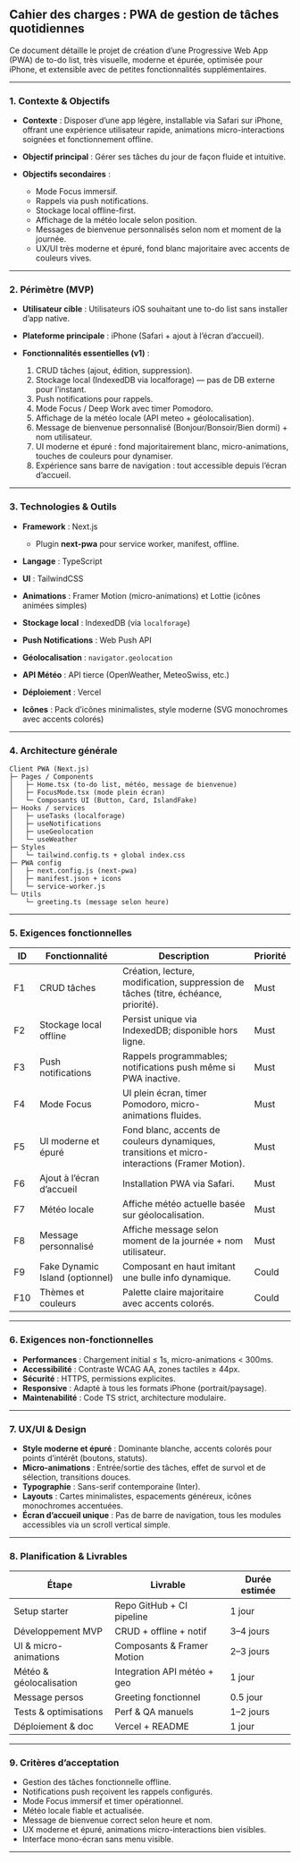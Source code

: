 ## Cahier des charges : PWA de gestion de tâches quotidiennes

Ce document détaille le projet de création d’une Progressive Web App (PWA) de to-do list, très visuelle, moderne et épurée, optimisée pour iPhone, et extensible avec de petites fonctionnalités supplémentaires.

---

### 1. Contexte & Objectifs

* **Contexte** : Disposer d’une app légère, installable via Safari sur iPhone, offrant une expérience utilisateur rapide, animations micro-interactions soignées et fonctionnement offline.
* **Objectif principal** : Gérer ses tâches du jour de façon fluide et intuitive.
* **Objectifs secondaires** :

  * Mode Focus immersif.
  * Rappels via push notifications.
  * Stockage local offline-first.
  * Affichage de la météo locale selon position.
  * Messages de bienvenue personnalisés selon nom et moment de la journée.
  * UX/UI très moderne et épuré, fond blanc majoritaire avec accents de couleurs vives.

---

### 2. Périmètre (MVP)

* **Utilisateur cible** : Utilisateurs iOS souhaitant une to-do list sans installer d’app native.
* **Plateforme principale** : iPhone (Safari + ajout à l’écran d’accueil).
* **Fonctionnalités essentielles (v1)** :

  1. CRUD tâches (ajout, édition, suppression).
  2. Stockage local (IndexedDB via localforage) — pas de DB externe pour l’instant.
  3. Push notifications pour rappels.
  4. Mode Focus / Deep Work avec timer Pomodoro.
  5. Affichage de la météo locale (API meteo + géolocalisation).
  6. Message de bienvenue personnalisé (Bonjour/Bonsoir/Bien dormi) + nom utilisateur.
  7. UI moderne et épuré : fond majoritairement blanc, micro-animations, touches de couleurs pour dynamiser.
  8. Expérience sans barre de navigation : tout accessible depuis l’écran d’accueil.

---

### 3. Technologies & Outils

* **Framework** : Next.js

  * Plugin **next-pwa** pour service worker, manifest, offline.
* **Langage** : TypeScript
* **UI** : TailwindCSS
* **Animations** : Framer Motion (micro-animations) et Lottie (icônes animées simples)
* **Stockage local** : IndexedDB (via `localforage`)
* **Push Notifications** : Web Push API
* **Géolocalisation** : `navigator.geolocation`
* **API Météo** : API tierce (OpenWeather, MeteoSwiss, etc.)
* **Déploiement** : Vercel
* **Icônes** : Pack d’icônes minimalistes, style moderne (SVG monochromes avec accents colorés)

---

### 4. Architecture générale

```plaintext
Client PWA (Next.js)
├─ Pages / Components
│   ├─ Home.tsx (to-do list, météo, message de bienvenue)
│   ├─ FocusMode.tsx (mode plein écran)
│   └─ Composants UI (Button, Card, IslandFake)
├─ Hooks / services
│   ├─ useTasks (localforage)
│   ├─ useNotifications
│   ├─ useGeolocation
│   └─ useWeather
├─ Styles
│   └─ tailwind.config.ts + global index.css
├─ PWA config
│   ├─ next.config.js (next-pwa)
│   ├─ manifest.json + icons
│   └─ service-worker.js
└─ Utils
    └─ greeting.ts (message selon heure)
```

---

### 5. Exigences fonctionnelles

| ID  | Fonctionnalité                  | Description                                                                                    | Priorité |
| --- | ------------------------------- | ---------------------------------------------------------------------------------------------- | -------- |
| F1  | CRUD tâches                     | Création, lecture, modification, suppression de tâches (titre, échéance, priorité).            | Must     |
| F2  | Stockage local offline          | Persist unique via IndexedDB; disponible hors ligne.                                           | Must     |
| F3  | Push notifications              | Rappels programmables; notifications push même si PWA inactive.                                | Must     |
| F4  | Mode Focus                      | UI plein écran, timer Pomodoro, micro-animations fluides.                                      | Must     |
| F5  | UI moderne et épuré             | Fond blanc, accents de couleurs dynamiques, transitions et micro-interactions (Framer Motion). | Must     |
| F6  | Ajout à l’écran d’accueil       | Installation PWA via Safari.                                                                   | Must     |
| F7  | Météo locale                    | Affiche météo actuelle basée sur géolocalisation.                                              | Must     |
| F8  | Message personnalisé            | Affiche message selon moment de la journée + nom utilisateur.                                  | Must     |
| F9  | Fake Dynamic Island (optionnel) | Composant en haut imitant une bulle info dynamique.                                            | Could    |
| F10 | Thèmes et couleurs              | Palette claire majoritaire avec accents colorés.                                               | Could    |

---

### 6. Exigences non-fonctionnelles

* **Performances** : Chargement initial ≤ 1s, micro-animations < 300ms.
* **Accessibilité** : Contraste WCAG AA, zones tactiles ≥ 44px.
* **Sécurité** : HTTPS, permissions explicites.
* **Responsive** : Adapté à tous les formats iPhone (portrait/paysage).
* **Maintenabilité** : Code TS strict, architecture modulaire.

---

### 7. UX/UI & Design

* **Style moderne et épuré** : Dominante blanche, accents colorés pour points d’intérêt (boutons, statuts).
* **Micro-animations** : Entrée/sortie des tâches, effet de survol et de sélection, transitions douces.
* **Typographie** : Sans-serif contemporaine (Inter).
* **Layouts** : Cartes minimalistes, espacements généreux, icônes monochromes accentuées.
* **Écran d’accueil unique** : Pas de barre de navigation, tous les modules accessibles via un scroll vertical simple.

---

### 8. Planification & Livrables

| Étape                   | Livrable                    | Durée estimée |
| ----------------------- | --------------------------- | ------------- |
| Setup starter           | Repo GitHub + CI pipeline   | 1 jour        |
| Développement MVP       | CRUD + offline + notif      | 3–4 jours     |
| UI & micro-animations   | Composants & Framer Motion  | 2–3 jours     |
| Météo & géolocalisation | Integration API météo + geo | 1 jour        |
| Message persos          | Greeting fonctionnel        | 0.5 jour      |
| Tests & optimisations   | Perf & QA manuels           | 1–2 jours     |
| Déploiement & doc       | Vercel + README             | 1 jour        |

---

### 9. Critères d’acceptation

* Gestion des tâches fonctionnelle offline.
* Notifications push reçoivent les rappels configurés.
* Mode Focus immersif et timer opérationnel.
* Météo locale fiable et actualisée.
* Message de bienvenue correct selon heure et nom.
* UX moderne et épuré, animations micro-interactions bien visibles.
* Interface mono-écran sans menu visible.

---

